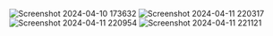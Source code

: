 ![Screenshot 2024-04-10 173632](https://github.com/turk2003/newdev/assets/76483183/6b956457-97ab-4a9c-8193-f194d3a5a727)
![Screenshot 2024-04-11 220317](https://github.com/turk2003/512325-wongnok-recipes/assets/76483183/ad67c536-9875-4376-91e1-df1e1b534a95)
![Screenshot 2024-04-11 220954](https://github.com/turk2003/512325-wongnok-recipes/assets/76483183/76433e0d-e4ee-4c5d-b942-1a29a93a933a)
![Screenshot 2024-04-11 221121](https://github.com/turk2003/512325-wongnok-recipes/assets/76483183/c62bdf70-d4aa-408f-bb0d-7d1037e77523)
